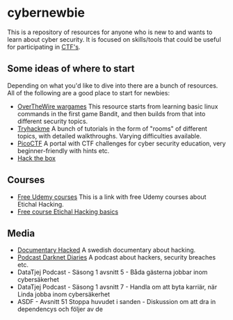 # cybernewbie

This is a repository of resources for anyone who is new to and wants to learn about cyber security. It is focused on skills/tools that could be useful for participating in [CTF's](https://en.wikipedia.org/wiki/Capture_the_flag_(cybersecurity)).


## Some ideas of where to start

Depending on what you'd like to dive into there are a bunch of resources. All of the following are a good place to start for newbies: 

* [OverTheWire wargames](https://overthewire.org/wargames/) This resource starts from learning basic linux commands in the first game Bandit, and then builds from that into different security topics.
* [Tryhackme](https://tryhackme.com/) A bunch of tutorials in the form of "rooms" of different topics, with detailed walkthroughs. Varying difficulties available. 
* [PicoCTF](https://picoctf.org/) A portal with CTF challenges for cyber security education, very beginner-friendly with hints etc.
* [Hack the box](https://www.hackthebox.com/) 


## Courses
 * [Free Udemy courses](https://www.udemy.com/topic/ethical-hacking/free/) This is a link with free Udemy courses about Etichal Hacking.
 * [Free course Etichal Hacking basics](https://www.guru99.com/ethical-hacking-tutorials.html)

## Media
* [Documentary Hacked](https://www.svtplay.se/hackad) A swedish documentary about hacking.
* [Podcast Darknet Diaries](https://darknetdiaries.com/) A podcast about hackers, security breaches etc. 
* DataTjej Podcast - Säsong 1 avsnitt 5 - Båda gästerna jobbar inom cybersäkerhet
* DataTjej Podcast - Säsong 1 avsnitt 7 - Handla om att byta karriär, när Linda jobba inom cybersäkerhet
* ASDF - Avsnitt 51 Stoppa huvudet i sanden - Diskussion om att dra in dependencys och följer av de


